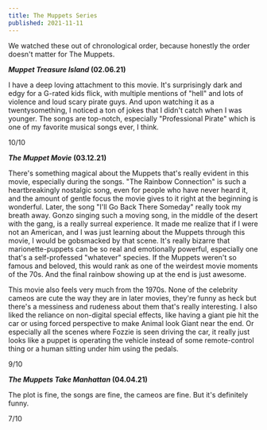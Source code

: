 ```yaml
---
title: The Muppets Series
published: 2021-11-11
---
```


We watched these out of chronological order, because honestly the order doesn't matter for The Muppets.

**_Muppet Treasure Island_ (02.06.21)**

I have a deep loving attachment to this movie. It's surprisingly dark and edgy for a G-rated kids flick, with multiple mentions of "hell" and lots of violence and loud scary pirate guys. And upon watching it as a twentysomething, I noticed a ton of jokes that I didn't catch when I was younger. The songs are top-notch, especially "Professional Pirate" which is one of my favorite musical songs ever, I think.

10/10

**_The Muppet Movie_ (03.12.21)**

There's something magical about the Muppets that's really evident in this movie, especially during the songs. "The Rainbow Connection" is such a heartbreakingly nostalgic song, even for people who have never heard it, and the amount of gentle focus the movie gives to it right at the beginning is wonderful. Later, the song "I'll Go Back There Someday" really took my breath away. Gonzo singing such a moving song, in the middle of the desert with the gang, is a really surreal experience. It made me realize that if I were not an American, and I was just learning about the Muppets through this movie, I would be gobsmacked by that scene. It's really bizarre that marionette-puppets can be so real and emotionally powerful, especially one that's a self-professed "whatever" species. If the Muppets weren't so famous and beloved, this would rank as one of the weirdest movie moments of the 70s. And the final rainbow showing up at the end is just awesome.

This movie also feels very much from the 1970s. None of the celebrity cameos are cute the way they are in later movies, they're funny as heck but there's a messiness and rudeness about them that's really interesting. I also liked the reliance on non-digital special effects, like having a giant pie hit the car or using forced perspective to make Animal look Giant near the end. Or especially all the scenes where Fozzie is seen driving the car, it really just looks like a puppet is operating the vehicle instead of some remote-control thing or a human sitting under him using the pedals.

9/10

**_The Muppets Take Manhattan_ (04.04.21)**

The plot is fine, the songs are fine, the cameos are fine. But it's definitely funny.

7/10
